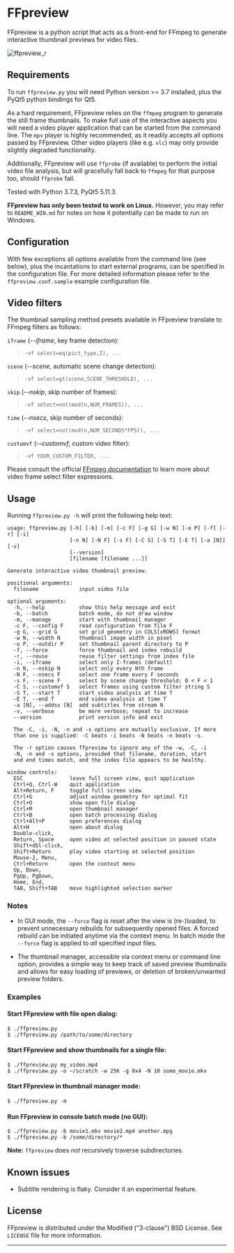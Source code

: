 # FFpreview

FFpreview is a python script that acts as a front-end for FFmpeg to
generate interactive thumbnail previews for video files.


![ffpreview_r](https://user-images.githubusercontent.com/21294666/119719447-12221880-be69-11eb-9f27-54c05dab9980.png)


## Requirements

To run `ffpreview.py` you will need Python version >= 3.7 installed,
plus the PyQt5 python bindings for Qt5.

As a hard requirement, FFpreview relies on the `ffmpeg` program to
generate the still frame thumbnails.  To make full use of the interactive
aspects you will need a video player application that can be started from
the command line. The `mpv` player is highly recommended, as it readily
accepts all options passed by FFpreview.  Other video players (like e.g.
`vlc`) may only provide slightly degraded functionality.

Additionally, FFpreview will use `ffprobe` (if available) to perform the
initial video file analysis, but will gracefully fall back to `ffmpeg`
for that purpose too, should `ffprobe` fail.

Tested with Python 3.7.3, PyQt5 5.11.3.

**FFpreview has only been tested to work on Linux.**  However, you may
refer to `README_WIN.md` for notes on how it potentially can be made to
run on Windows.

## Configuration

With few exceptions all options available from the command line (see
below), plus the incantations to start external programs, can be specified
in the configuration file. For more detailed information please refer to
the `ffpreview.conf.sample` example configuration file.

## Video filters

The thumbnail sampling method presets available in FFpreview translate
to FFmpeg filters as follows:

`iframe` (_--iframe_, key frame detection):
>   `-vf select=eq(pict_type,I), ...`

`scene` (_--scene_, automatic scene change detection):
>   `-vf select=gt(scene,SCENE_THRESHOLD), ...`

`skip` (_--nskip_, skip number of frames):
>   `-vf select=not(mod(n,NUM_FRAMES)), ...`

`time` (_--nsecs_, skip number of seconds):
>   `-vf select=not(mod(n,NUM_SECONDS*FPS)), ...`

`customvf` (_--customvf_, custom video filter):
>   `-vf YOUR_CUSTOM_FILTER, ...`

Please consult the official
[FFmpeg documentation](https://ffmpeg.org/ffmpeg-filters.html#select_002c-aselect)
to learn more about video frame select filter expressions.

## Usage

Running `ffpreview.py -h` will print the following help text:
```
usage: ffpreview.py [-h] [-b] [-m] [-c F] [-g G] [-w N] [-o P] [-f] [-r] [-i]
                    [-n N] [-N F] [-s F] [-C S] [-S T] [-E T] [-a [N]] [-v]
                    [--version]
                    [filename [filename ...]]

Generate interactive video thumbnail preview.

positional arguments:
  filename             input video file

optional arguments:
  -h, --help           show this help message and exit
  -b, --batch          batch mode, do not draw window
  -m, --manage         start with thumbnail manager
  -c F, --config F     read configuration from file F
  -g G, --grid G       set grid geometry in COLS[xROWS] format
  -w N, --width N      thumbnail image width in pixel
  -o P, --outdir P     set thumbnail parent directory to P
  -f, --force          force thumbnail and index rebuild
  -r, --reuse          reuse filter settings from index file
  -i, --iframe         select only I-frames (default)
  -n N, --nskip N      select only every Nth frame
  -N F, --nsecs F      select one frame every F seconds
  -s F, --scene F      select by scene change threshold; 0 < F < 1
  -C S, --customvf S   select frames using custom filter string S
  -S T, --start T      start video analysis at time T
  -E T, --end T        end video analysis at time T
  -a [N], --addss [N]  add subtitles from stream N
  -v, --verbose        be more verbose; repeat to increase
  --version            print version info and exit

  The -C, -i, -N, -n and -s options are mutually exclusive. If more
  than one is supplied: -C beats -i beats -N beats -n beats -s.

  The -r option causes ffpreview to ignore any of the -w, -C, -i
  -N, -n and -s options, provided that filename, duration, start
  and end times match, and the index file appears to be healthy.

window controls:
  ESC               leave full screen view, quit application
  Ctrl+Q, Ctrl-W    quit application
  Alt+Return, F     toggle full screen view
  Ctrl+G            adjust window geometry for optimal fit
  Ctrl+O            show open file dialog
  Ctrl+M            open thumbnail manager
  Ctrl+B            open batch processing dialog
  Ctrl+Alt+P        open preferences dialog
  Alt+H             open about dialog
  Double-click,
  Return, Space     open video at selected position in paused state
  Shift+dbl-click,
  Shift+Return      play video starting at selected position
  Mouse-2, Menu,
  Ctrl+Return       open the context menu
  Up, Down,
  PgUp, PgDown,
  Home, End,
  TAB, Shift+TAB    move highlighted selection marker
```
### Notes

* In GUI mode, the `--force` flag is reset after the view is (re-)loaded,
  to prevent unnecessary rebuilds for subsequently opened files. A forced
  rebuild can be initiated anytime via the context menu. In batch mode
  the `--force` flag is applied to _all_ specified input files.

* The thumbnail manager, accessible via context menu or command line
  option, provides a simple way to keep track of saved preview
  thumbnails and allows for easy loading of previews, or deletion of
  broken/unwanted preview folders.

### Examples

#### Start FFpreview with file open dialog:
```
$ ./ffpreview.py
$ ./ffpreview.py /path/to/some/directory
```

#### Start FFpreview and show thumbnails for a single file:
```
$ ./ffpreview.py my_video.mp4
$ ./ffpreview.py -o ~/scratch -w 256 -g 8x4 -N 10 some_movie.mkv
```

#### Start FFpreview in thumbnail manager mode:
```
$ ./ffpreview.py -m
```

#### Run FFpreview in console batch mode (no GUI):
```
$ ./ffpreview.py -b movie1.mkv movie2.mp4 another.mpg
$ ./ffpreview.py -b /some/directory/*
```
**Note:** `ffpreview` does _not_ recursively traverse subdirectories.

## Known issues

* Subtitle rendering is flaky. Consider it an experimental feature.

## License

FFpreview is distributed under the Modified ("3-clause") BSD License.
See `LICENSE` file for more information.

----------------------------------------------------------------------
